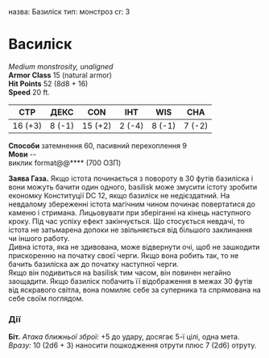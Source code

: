 назва: Базиліск тип: монстроз cr: 3

# Василіск
_Medium monstrosity, unaligned_    
**Armor Class** 15 (natural armor)    
**Hit Points** 52 (8d8 + 16)    
**Speed** 20 ft.

| СТР     | ДЕКС   | CON     | ІНТ    | WIS    | CHA    |
| ------- | ------ | ------- | ------ | ------ | ------ |
| 16 (+3) | 8 (-1) | 15 (+2) | 2 (-4) | 8 (-1) | 7 (-2) |


**Способи** затемнення 60, пасивний перехоплення 9    
**Мови** --    
виклик format@@**** (700 ОЗП)

**Заява Газа.** Якщо істота починається з повороту в 30 футів базиліска і вони можуть бачити один одного, basilisk може змусити істоту зробити економку Конституції DC 12, якщо базиліск не недієздатний. На невдалому збереженні істота магічним чином починає повертатися до каменю і стримана. Лицьовувати при зберіганні на кінець наступного кроку. Під час успіху ефект закінчується. Що стосується невдачі, то істота не затьмарена допоки не звільняється від більшого заклинання чи іншого работу.    
Дивна істота, яка не здивована, може відвернути очі, щоб не зашкодити прискоренню на початку своєї черги. Якщо вона робить так, то не бачить базиліска аж до початку наступної черги.    
Якщо він подивиться на basilisk тим часом, він повинен негайно заощадити. Якщо базиліск побачить її відображення в межах 30 футів від яскравого світла, вона помиляє себе за суперника та спрямована на себе своїм поглядом.

### Дії
**Біт.** _Атака ближньої зброї:_ +5 до удару, досягає 5-ї цілі, одна мета. _Вразу:_ 10 (2d6 + 3) наносити пошкодження отрути плюс 7 (2d6) отруту.